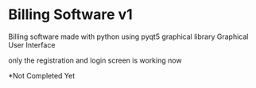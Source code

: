 # Billing Software v1
Billing software made with python using pyqt5 graphical library 
Graphical User Interface

only the registration and login screen is working now 



*Not Completed Yet 


